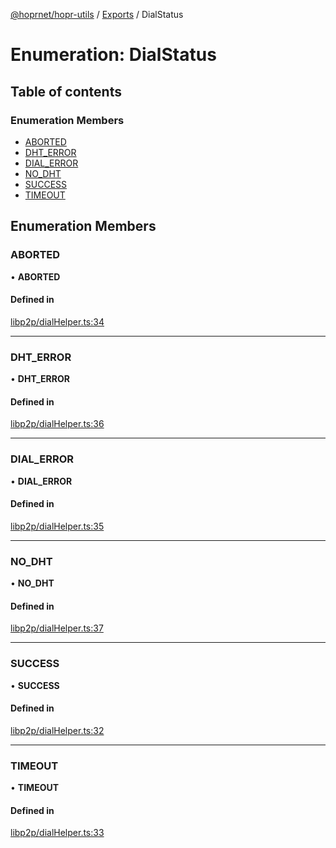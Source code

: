 [@hoprnet/hopr-utils](../README.md) / [Exports](../modules.md) / DialStatus

# Enumeration: DialStatus

## Table of contents

### Enumeration Members

- [ABORTED](DialStatus.md#aborted)
- [DHT\_ERROR](DialStatus.md#dht_error)
- [DIAL\_ERROR](DialStatus.md#dial_error)
- [NO\_DHT](DialStatus.md#no_dht)
- [SUCCESS](DialStatus.md#success)
- [TIMEOUT](DialStatus.md#timeout)

## Enumeration Members

### ABORTED

• **ABORTED**

#### Defined in

[libp2p/dialHelper.ts:34](https://github.com/hoprnet/hoprnet/blob/master/packages/utils/src/libp2p/dialHelper.ts#L34)

___

### DHT\_ERROR

• **DHT\_ERROR**

#### Defined in

[libp2p/dialHelper.ts:36](https://github.com/hoprnet/hoprnet/blob/master/packages/utils/src/libp2p/dialHelper.ts#L36)

___

### DIAL\_ERROR

• **DIAL\_ERROR**

#### Defined in

[libp2p/dialHelper.ts:35](https://github.com/hoprnet/hoprnet/blob/master/packages/utils/src/libp2p/dialHelper.ts#L35)

___

### NO\_DHT

• **NO\_DHT**

#### Defined in

[libp2p/dialHelper.ts:37](https://github.com/hoprnet/hoprnet/blob/master/packages/utils/src/libp2p/dialHelper.ts#L37)

___

### SUCCESS

• **SUCCESS**

#### Defined in

[libp2p/dialHelper.ts:32](https://github.com/hoprnet/hoprnet/blob/master/packages/utils/src/libp2p/dialHelper.ts#L32)

___

### TIMEOUT

• **TIMEOUT**

#### Defined in

[libp2p/dialHelper.ts:33](https://github.com/hoprnet/hoprnet/blob/master/packages/utils/src/libp2p/dialHelper.ts#L33)
